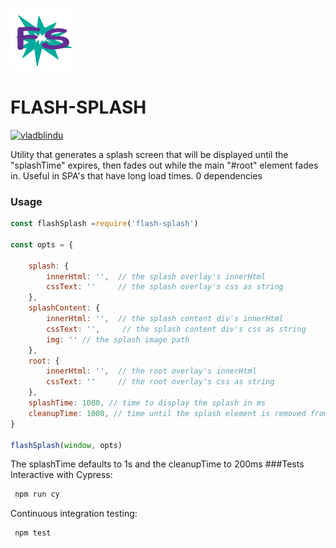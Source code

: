 ![](_art/flash-splash-icon-sm.png) 


FLASH-SPLASH
============

[![vladblindu](https://circleci.com/gh/vladblindu/flash-splash.svg?style=shield)](https://circleci.com/gh/vladblindu/flash-splash)


Utility that generates a splash screen that will be displayed until the "splashTime" expires, then fades out while the main "#root"
element fades in. Useful in SPA's that have long load times. 
0 dependencies

### Usage

```javascript
const flashSplash =require('flash-splash')

const opts = {
    
    splash: {
        innerHtml: '',  // the splash overlay's innerHtml
        cssText: ''     // the splash overlay's css as string
    },
    splashContent: {
        innerHtml: '',  // the splash content div's innerHtml
        cssText: '',     // the splash content div's css as string
        img: '' // the splash image path
    },
    root: {
        innerHtml: '',  // the root overlay's innerHtml
        cssText: ''     // the root overlay's css as string
    },
    splashTime: 1000, // time to display the splash in ms
    cleanupTime: 1000, // time until the splash element is removed from the DOM and the current function is removed from the global window object
}

flashSplash(window, opts)
```

The splashTime defaults to 1s and the cleanupTime to 200ms
###Tests
Interactive with Cypress: 
```bash
 npm run cy
```
Continuous integration testing: 
```bash
 npm test
```